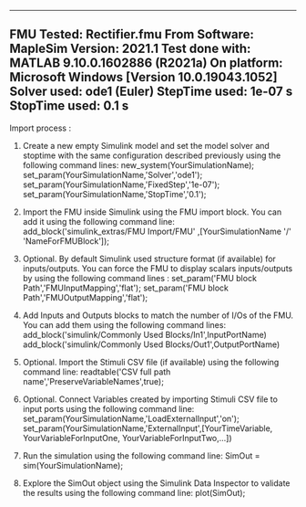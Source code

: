 -------------------------------------------------------------------------------------------------------
FMU Tested: Rectifier.fmu
From Software: MapleSim Version: 2021.1
Test done with: MATLAB 9.10.0.1602886 (R2021a)
On platform: Microsoft Windows [Version 10.0.19043.1052]
Solver used: ode1 (Euler)
StepTime used: 1e-07 s
StopTime used: 0.1 s
-------------------------------------------------------------------------------------------------------

Import process : 

1) Create a new empty Simulink model and set the model solver and stoptime with the same configuration described previously using the following command lines:
   new_system(YourSimulationName);
   set_param(YourSimulationName,'Solver','ode1');
   set_param(YourSimulationName,'FixedStep','1e-07');
   set_param(YourSimulationName,'StopTime','0.1');

2) Import the FMU inside Simulink using the FMU import block. You can add it using the following command line:
   add_block('simulink_extras/FMU Import/FMU' ,[YourSimulationName '/' 'NameForFMUBlock']);

3) Optional. By default Simulink used structure format (if available) for inputs/outputs. You can force the FMU to display scalars inputs/outputs by using the following command lines :
   set_param('FMU block Path','FMUInputMapping','flat');
   set_param('FMU block Path','FMUOutputMapping','flat');

4) Add Inputs and Outputs blocks to match the number of I/Os of the FMU. You can add them using the following command lines:
   add_block('simulink/Commonly Used Blocks/In1',InputPortName)
   add_block('simulink/Commonly Used Blocks/Out1',OutputPortName)

5) Optional. Import the Stimuli CSV file (if available) using the following command line:
   readtable('CSV full path name','PreserveVariableNames',true);

6) Optional. Connect Variables created by importing Stimuli CSV file to input ports using the following command line:
   set_param(YourSimulationName,'LoadExternalInput','on');
   set_param(YourSimulationName,'ExternalInput',[YourTimeVariable, YourVariableForInputOne, YourVariableForInputTwo,...])

7) Run the simulation using the following command line:
   SimOut = sim(YourSimulationName);

8) Explore the SimOut object using the Simulink Data Inspector to validate the results using the following command line:
   plot(SimOut);
